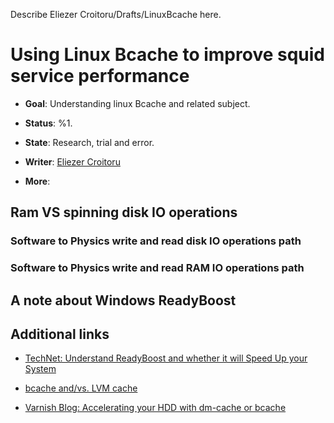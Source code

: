Describe Eliezer Croitoru/Drafts/LinuxBcache here.

# Using Linux Bcache to improve squid service performance

  - **Goal**: Understanding linux Bcache and related subject.

  - **Status**: %1.

  - **State**: Research, trial and error.

  - **Writer**: [Eliezer
    Croitoru](/EliezerCroitoru)

  - **More**:

## Ram VS spinning disk IO operations

### Software to Physics write and read disk IO operations path

### Software to Physics write and read RAM IO operations path

## A note about Windows ReadyBoost

## Additional links

  - [TechNet: Understand ReadyBoost and whether it will Speed Up your
    System](https://technet.microsoft.com/en-us/magazine/ff356869.aspx)

  - [bcache and/vs. LVM cache](http://blog-vpodzime.rhcloud.com/?p=45)

  - [Varnish Blog: Accelerating your HDD with dm-cache or
    bcache](http://info.varnish-software.com/blog/accelerating-your-hdd-dm-cache-or-bcache)
